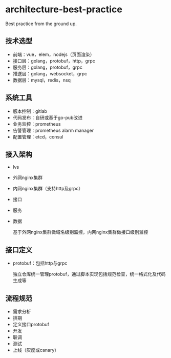 # architecture-best-practice
Best practice from the ground up.

## 技术选型
* 前端：vue，elem，nodejs（页面渲染）
* 接口层：golang，protobuf，http，grpc
* 服务层：golang，protobuf，grpc
* 推送层：golang，websocket，grpc
* 数据层：mysql，redis，nsq

## 系统工具
* 版本控制：gitlab
* 代码发布：自研或基于go-pub改进
* 业务监控：prometheus
* 告警管理：prometheus alarm manager
* 配置管理：etcd，consul

## 接入架构
* lvs
* 外网nginx集群
* 内网nginx集群（支持http及grpc）
* 接口
* 服务
* 数据

  基于外网nginx集群做域名级别监控，内网nginx集群做接口级别监控

## 接口定义
* protobuf：包括http与grpc

  独立仓库统一管理protobuf，通过脚本实现包括规范检查，统一格式化及代码生成等
  
## 流程规范
* 需求分析
* 排期
* 定义接口protobuf
* 开发
* 联调
* 测试
* 上线（灰度或canary）
